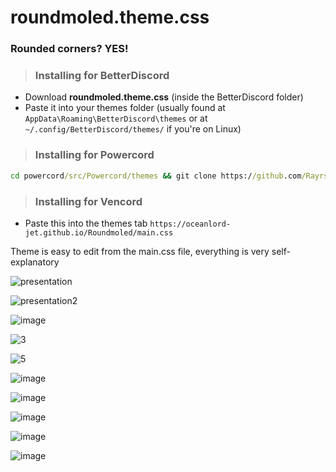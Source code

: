 # roundmoled.theme.css

### Rounded corners? YES! 




> ### Installing for BetterDiscord
- Download **roundmoled.theme.css** (inside the BetterDiscord folder) 
- Paste it into your themes folder (usually found at `AppData\Roaming\BetterDiscord\themes` or at `~/.config/BetterDiscord/themes/` if you're on Linux)

> ### Installing for Powercord
```bat
cd powercord/src/Powercord/themes && git clone https://github.com/Rayrsn/RoundNotmoled 
```

> ### Installing for Vencord
- Paste this into the themes tab 
``` https://oceanlord-jet.github.io/Roundmoled/main.css ```



Theme is easy to edit from the main.css file, everything is very self-explanatory

![presentation](https://user-images.githubusercontent.com/86564702/126011785-2a1aecdb-411a-4336-9dae-5f7d76f7fe72.png)

![presentation2](https://user-images.githubusercontent.com/86564702/126011824-aeb5ea84-2cba-48b7-9777-ec121187484d.png)

![image](https://user-images.githubusercontent.com/86564702/124397086-c4a49100-dcdb-11eb-9e65-9763f3a59f0b.png)

![3](https://user-images.githubusercontent.com/86564702/126012314-bd6f09e3-ba56-4762-8d86-04ab38482770.png)

![5](https://user-images.githubusercontent.com/86564702/126011947-afb45408-2163-48b8-8325-bc532716e429.png)

![image](https://user-images.githubusercontent.com/86564702/124397129-12b99480-dcdc-11eb-8c48-546d2fb1dd46.png)

![image](https://user-images.githubusercontent.com/86564702/124397131-164d1b80-dcdc-11eb-8aaa-d0c2e46ece24.png)

![image](https://user-images.githubusercontent.com/86564702/126012470-757bf19e-b49d-4f52-b245-83fd4cce4c65.png)

![image](https://user-images.githubusercontent.com/86564702/124397065-8c9d4e00-dcdb-11eb-8289-a0234c56f751.png)

![image](https://user-images.githubusercontent.com/86564702/124397078-a8a0ef80-dcdb-11eb-9226-fca4659e1d9f.png)
